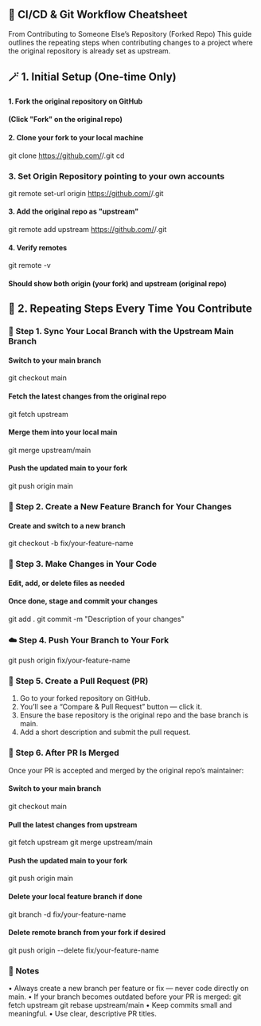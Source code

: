 ## 🧩 CI/CD & Git Workflow Cheatsheet

From Contributing to Someone Else’s Repository (Forked Repo)
This guide outlines the repeating steps when contributing changes to a project where the original repository is already set as upstream.

## 🪄 1. Initial Setup (One-time Only)
#### 1. Fork the original repository on GitHub
####    (Click "Fork" on the original repo)

#### 2. Clone your fork to your local machine
git clone https://github.com/<your-username>/<repo-name>.git
cd <repo-name>

###  3. Set Origin Repository pointing to your own accounts
git remote set-url origin https://github.com/<your-github-account>/<repo-name>.git

#### 3. Add the original repo as "upstream"
git remote add upstream https://github.com/<original-owner>/<repo-name>.git

#### 4. Verify remotes
git remote -v
#### Should show both origin (your fork) and upstream (original repo)

## 🔁 2. Repeating Steps Every Time You Contribute

### 🧭 Step 1. Sync Your Local Branch with the Upstream Main Branch
#### Switch to your main branch
git checkout main

#### Fetch the latest changes from the original repo
git fetch upstream

#### Merge them into your local main
git merge upstream/main

#### Push the updated main to your fork
git push origin main

### 🧩 Step 2. Create a New Feature Branch for Your Changes
#### Create and switch to a new branch
git checkout -b fix/your-feature-name

### 🧠 Step 3. Make Changes in Your Code
#### Edit, add, or delete files as needed
#### Once done, stage and commit your changes

git add .
git commit -m "Description of your changes"

### ☁️ Step 4. Push Your Branch to Your Fork
git push origin fix/your-feature-name

### 🔄 Step 5. Create a Pull Request (PR)
1.	Go to your forked repository on GitHub.
2.	You’ll see a “Compare & Pull Request” button — click it.
3.	Ensure the base repository is the original repo and the base branch is main.
4.	Add a short description and submit the pull request.

### 🧹 Step 6. After PR Is Merged
Once your PR is accepted and merged by the original repo’s maintainer:
#### Switch to your main branch
git checkout main

#### Pull the latest changes from upstream
git fetch upstream
git merge upstream/main

#### Push the updated main to your fork
git push origin main

#### Delete your local feature branch if done
git branch -d fix/your-feature-name

#### Delete remote branch from your fork if desired
git push origin --delete fix/your-feature-name

### 🧭 Notes
•	Always create a new branch per feature or fix — never code directly on main.
•	If your branch becomes outdated before your PR is merged:
    git fetch upstream
    git rebase upstream/main
•	Keep commits small and meaningful.
•	Use clear, descriptive PR titles.





